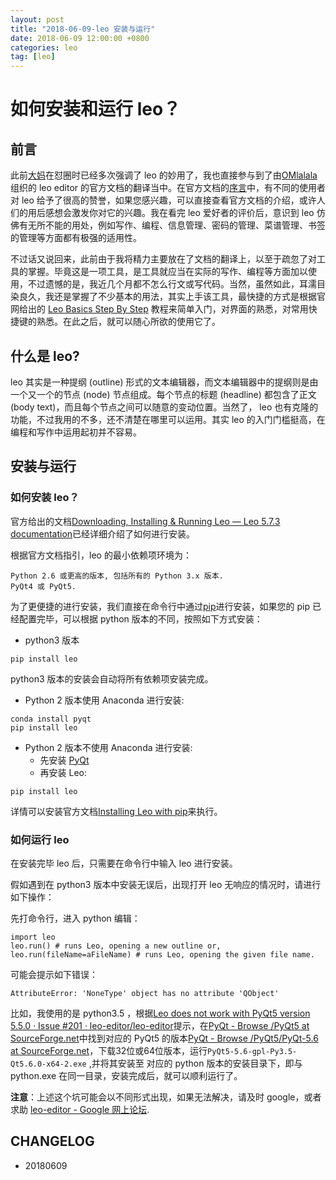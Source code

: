 ```yaml
---
layout: post
title: "2018-06-09-leo 安装与运行"
date: 2018-06-09 12:00:00 +0800 
categories: leo
tag: [leo]
---   
```


# 如何安装和运行 leo？
## 前言

此前[大妈](https://github.com/ZoomQuiet)在怼圈时已经多次强调了 leo 的妙用了，我也直接参与到了由[OMlalala](https://github.com/OMlalala)组织的 leo editor 的官方文档的翻译当中。在官方文档的[序言](http://leoeditor.com/preliminaries.html)中，有不同的使用者对 leo 给予了很高的赞誉，如果您感兴趣，可以直接查看官方文档的介绍，或许人们的用后感想会激发你对它的兴趣。我在看完 leo 爱好者的评价后，意识到 leo 仿佛有无所不能的用处，例如写作、编程、信息管理、密码的管理、菜谱管理、书签的管理等方面都有极强的适用性。

不过话又说回来，此前由于我将精力主要放在了文档的翻译上，以至于疏忽了对工具的掌握。毕竟这是一项工具，是工具就应当在实际的写作、编程等方面加以使用，不过遗憾的是，我近几个月都不怎么行文或写代码。当然，虽然如此，耳濡目染良久，我还是掌握了不少基本的用法，其实上手该工具，最快捷的方式是根据官网给出的 [Leo Basics Step By Step](http://leoeditor.com/slides/leo-basics-step-by-step/leo_toc.html) 教程来简单入门，对界面的熟悉，对常用快捷键的熟悉。在此之后，就可以随心所欲的使用它了。

## 什么是 leo?

leo 其实是一种提纲 (outline) 形式的文本编辑器，而文本编辑器中的提纲则是由一个又一个的节点 (node) 节点组成。每个节点的标题 (headline) 都包含了正文(body text)，而且每个节点之间可以随意的变动位置。当然了， leo 也有克隆的功能，不过我用的不多，还不清楚在哪里可以运用。其实 leo 的入门门槛挺高，在编程和写作中运用起初并不容易。

## 安装与运行
### 如何安装 leo？

官方给出的文档[Downloading, Installing & Running Leo — Leo 5.7.3 documentation](http://leoeditor.com/getting-started.html)已经详细介绍了如何进行安装。

根据官方文档指引，leo 的最小依赖项环境为：

```
Python 2.6 或更高的版本, 包括所有的 Python 3.x 版本.
PyQt4 或 PyQt5.
```

为了更便捷的进行安装，我们直接在命令行中通过[pip](https://pypi.org/project/pip/)进行安装，如果您的 pip 已经配置完毕，可以根据 python 版本的不同，按照如下方式安装：

- python3 版本
```
pip install leo
```

python3 版本的安装会自动将所有依赖项安装完成。

- Python 2 版本使用 Anaconda 进行安装:

```
conda install pyqt
pip install leo
```

- Python 2 版本不使用 Anaconda  进行安装:
  + 先安装 [PyQt](https://riverbankcomputing.com/software/pyqt/intro)
  + 再安装 Leo:
```
pip install leo
```

详情可以安装官方文档[Installing Leo with pip](http://leoeditor.com/installing.html#installing-leo-with-pip)来执行。

### 如何运行 leo

在安装完毕 leo 后，只需要在命令行中输入 leo 进行安装。

假如遇到在 python3 版本中安装无误后，出现打开 leo 无响应的情况时，请进行如下操作：

先打命令行，进入 python 编辑：

```
import leo
leo.run() # runs Leo, opening a new outline or,
leo.run(fileName=aFileName) # runs Leo, opening the given file name.
```

可能会提示如下错误：

```
AttributeError: 'NoneType' object has no attribute 'QObject'
```

比如，我使用的是 python3.5 ，根据[Leo does not work with PyQt5 version 5.5.0 · Issue #201 · leo-editor/leo-editor](https://github.com/leo-editor/leo-editor/issues/201)提示，在[PyQt - Browse /PyQt5 at SourceForge.net](https://sourceforge.net/projects/pyqt/files/PyQt5/)中找到对应的 PyQt5 的版本[PyQt - Browse /PyQt5/PyQt-5.6 at SourceForge.net](https://sourceforge.net/projects/pyqt/files/PyQt5/PyQt-5.6/)，下载32位或64位版本，运行`PyQt5-5.6-gpl-Py3.5-Qt5.6.0-x64-2.exe` ,并将其安装至 对应的 python 版本的安装目录下，即与 python.exe 在同一目录，安装完成后，就可以顺利运行了。

**注意**：上述这个坑可能会以不同形式出现，如果无法解决，请及时 google，或者求助 [leo-editor - Google 网上论坛](https://groups.google.com/forum/#!forum/leo-editor).

## CHANGELOG

- 20180609
